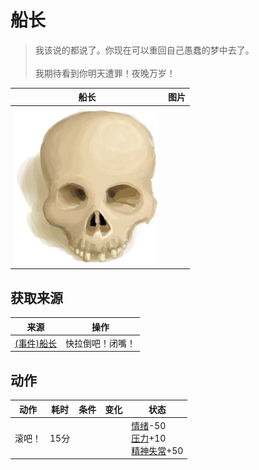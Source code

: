 # 船长  
> 我该说的都说了。你现在可以重回自己愚蠢的梦中去了。<br><br>我期待看到你明天遭罪！夜晚万岁！  
  
  船长  |   图片   
 ----  |  ----:   
   |  ![](Sprite/Skull.png)   
  
## 获取来源  
来源  |  操作  
----  |  ----  
[(事件)船长](Event_CaptainSpecial1e.md)  |  快拉倒吧！闭嘴！  
## 动作  
动作  |  耗时  |  条件  |  变化  |  状态  
----  |  ----  |  ----  |  ----  |  ----  
滚吧！<br>  |  15分  |    |    |  [情绪](Morale.md)-50<br>[压力](Stress.md)+10<br>[精神失常](MindState.md)+50  
